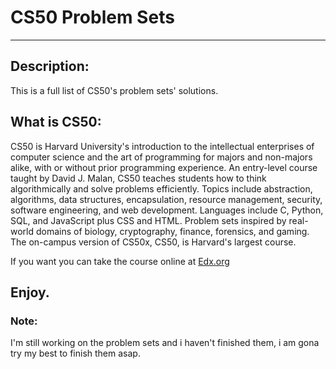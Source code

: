 # CS50 Problem Sets
---

## Description:
This is a full list of CS50's problem sets' solutions.

## What is CS50:
CS50 is Harvard University's introduction to the intellectual enterprises of computer science and the art of programming for majors and non-majors alike, with or without prior programming experience. An entry-level course taught by David J. Malan, CS50 teaches students how to think algorithmically and solve problems efficiently. Topics include abstraction, algorithms, data structures, encapsulation, resource management, security, software engineering, and web development. Languages include C, Python, SQL, and JavaScript plus CSS and HTML. Problem sets inspired by real-world domains of biology, cryptography, finance, forensics, and gaming. The on-campus version of CS50x, CS50, is Harvard's largest course.

If you want you can take the course online at [Edx.org](https://www.edx.org/course/cs50s-introduction-computer-science-harvardx-cs50x)

## Enjoy.

### Note:
I'm still working on the problem sets and i haven't finished them, i am gona try my best to finish them asap.